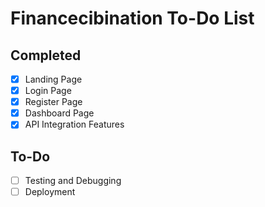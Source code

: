 # Financecibination To-Do List
## Completed
- [x] Landing Page
- [x] Login Page
- [x] Register Page
- [x] Dashboard Page
- [x] API Integration Features

## To-Do
- [ ] Testing and Debugging
- [ ] Deployment